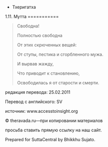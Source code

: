 









* Тхеригатха


1\.11\. Мутта
\=\=\=\=\=\=\=\=\=\=\=




> Cвободна\!  
> 
> Полностью свободна  
> 
> От этих скрюченных вещей:  
> 
> От ступы, пестика и сгорбленного мужа\.  
> 
> И вырвав жажду,  
> 
> Что приводит к становлению,  
> 
> Освободилась я от старости и смерти\.



редакция перевода: 25\.02\.2011


Перевод с английского: SV


источник: www\.accesstoinsight\.org


© theravada\.ru—при копировании материалов


просьба ставить прямую ссылку на наш сайт\.


Prepared for SuttaCentral by Bhikkhu Sujato\.






